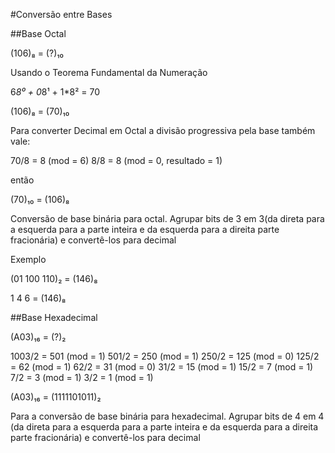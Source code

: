 #Conversão entre Bases

##Base Octal

(106)₈ = (?)₁₀

Usando o Teorema Fundamental da Numeração

6*8⁰ + 0*8¹ + 1*8² = 70

(106)₈ = (70)₁₀

Para converter Decimal em Octal a divisão progressiva pela base também vale:

70/8 = 8 (mod = 6)
8/8 = 8 (mod = 0, resultado = 1)

então

(70)₁₀ = (106)₈

Conversão de base binária para octal. Agrupar bits de 3 em 3(da direta para a esquerda para a parte inteira e da esquerda para a direita parte fracionária) e convertê-los para decimal

Exemplo

(01 100 110)₂ = (146)₈

1  4  6 = (146)₈

##Base Hexadecimal

(A03)₁₆ = (?)₂

1003/2 = 501 (mod = 1)
501/2 = 250 (mod = 1)
250/2 = 125 (mod = 0)
125/2 = 62 (mod = 1)
62/2 = 31 (mod = 0)
31/2 = 15 (mod = 1)
15/2 = 7 (mod = 1)
7/2 = 3 (mod = 1)
3/2 = 1 (mod = 1)

(A03)₁₆ = (1111101011)₂

Para a conversão de base binária para hexadecimal. Agrupar bits de 4 em 4 (da direta para a esquerda para a parte inteira e da esquerda para a direita parte fracionária) e convertê-los para decimal

